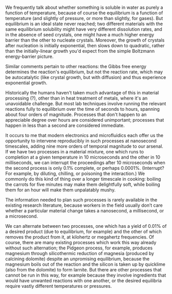 We frequently talk about whether something is soluble in water as
purely a function of temperature, because of course the equilibrium is
a function of temperature (and slightly of pressure, or more than
slightly, for gases).  But equilibrium is an ideal state never
reached; two different materials with the same equilibrium solubility
might have very different dissolution rates, and in the absence of
seed crystals, one might have a much higher energy barrier than the
other to nucleate crystals.  Moreover, the growth of crystals after
nucleation is initially exponential, then slows down to quadratic,
rather than the initially-linear growth you'd expect from the simple
Boltzmann energy-barrier picture.

Similar comments pertain to other reactions: the Gibbs free energy
determines the reaction's equilibrium, but not the reaction rate,
which may be autocatalytic (like crystal growth, but with diffusion)
and thus experience exponential growth.

Historically the humans haven't taken much advantage of this in
material processing (?), other than in heat treatment of metals, where
it's an unavoidable challenge.  But most lab techniques involve
running the relevant reactions fully to equilibrium over the time of
seconds to hours, spanning about four orders of magnitude.  Processes
that don't happen to an appreciable degree over hours are considered
unimportant; processes that happen in less than a second are
considered immediate.

It occurs to me that modern electronics and microfluidics each offer
us the opportunity to intervene reproducibly in such processes at
nanosecond timescales, adding nine more orders of temporal magnitude
to our arsenal.  If we have two processes in a material mixture, one
which runs to completion at a given temperature in 10 microseconds and
the other in 10 milliseconds, we can interrupt the proceedings after
10 microseconds when the second process is only 0.1% complete, or
perhaps 0.0001%.  (Interrupt?  For example, by diluting, chilling, or
poisoning the interaction.)  We commonly do this kind of thing over a
longer timescale in cooking: boiling the carrots for five minutes may
make them delightfully soft, while boiling them for an hour will make
them unpalatably mushy.

The information needed to plan such processes is rarely available in
the existing research literature, because workers in the field usually
don’t care whether a particular material change takes a nanosecond, a
millisecond, or a microsecond.

We can alternate between two processes, one which has a yield of 0.01%
of a desired product (due to equilibrium, for example) and the other
of which removes the product from it, at kilohertz or megahertz
frequencies.  Of course, there are many existing processes which work
this way already without such alternation; the Pidgeon process, for
example, produces magnesium through silicothermic reduction of
magnesia (produced by calcining dolomite) despite an unpromising
equilibrium, because the magnesium boils out of the reaction and the
silicon is taken up by quicklime (also from the dolomite) to form
larnite.  But there are other processes that cannot be run in this
way, for example because they involve ingredients that would have
unwanted reactions with one another, or the desired equilibria require
vastly different temperatures or pressures.

